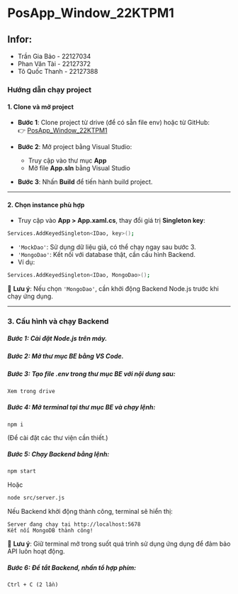 # PosApp_Window_22KTPM1

## Infor:
- Trần Gia Bảo - 22127034
- Phan Văn Tài - 22127372
- Tô Quốc Thanh - 22127388

### Hướng dẫn chạy project

#### **1. Clone và mở project**
- **Bước 1**: Clone project từ drive (để có sẵn file env) hoặc từ GitHub:  
  👉 [PosApp_Window_22KTPM1](https://github.com/thanhto24/PosApp_Window_22KTPM1.git)
 

- **Bước 2**: Mở project bằng Visual Studio:  
  - Truy cập vào thư mục **App**  
  - Mở file **App.sln** bằng Visual Studio  
- **Bước 3**: Nhấn **Build** để tiến hành build project.  

---

#### **2. Chọn instance phù hợp**
- Truy cập vào **App > App.xaml.cs**, thay đổi giá trị **Singleton key**:
```sh
Services.AddKeyedSingleton<IDao, key>();
```

  - `'MockDao'`: Sử dụng dữ liệu giả, có thể chạy ngay sau bước 3.
  - `'MongoDao'`: Kết nối với database thật, cần cấu hình Backend.
  - Ví dụ:
```sh
Services.AddKeyedSingleton<IDao, MongoDao>();
```

📌 **Lưu ý**: Nếu chọn `'MongoDao'`, cần khởi động Backend Node.js trước khi chạy ứng dụng.

---

### **3. Cấu hình và chạy Backend**
##### **Bước 1:** Cài đặt Node.js trên máy.  
##### **Bước 2:** Mở thư mục **BE** bằng VS Code.  
##### **Bước 3:** Tạo file **.env** trong thư mục **BE** với nội dung sau:  
```sh
Xem trong drive
```
##### **Bước 4:** Mở terminal tại thư mục **BE** và chạy lệnh:  
```sh
npm i
```
(Để cài đặt các thư viện cần thiết.)  
##### **Bước 5:** Chạy Backend bằng lệnh:  
```sh
npm start
```
Hoặc  
```sh
node src/server.js
```
Nếu Backend khởi động thành công, terminal sẽ hiển thị:  
```
Server đang chạy tại http://localhost:5678  
Kết nối MongoDB thành công!
```
📌 **Lưu ý**: Giữ terminal mở trong suốt quá trình sử dụng ứng dụng để đảm bảo API luôn hoạt động.  

##### **Bước 6:** Để tắt Backend, nhấn tổ hợp phím:  
```
Ctrl + C (2 lần)
```
